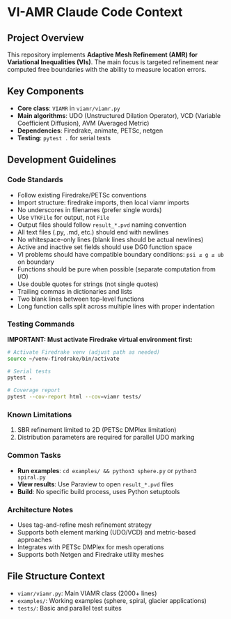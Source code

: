 # VI-AMR Claude Code Context

## Project Overview
This repository implements **Adaptive Mesh Refinement (AMR) for Variational Inequalities (VIs)**. The main focus is targeted refinement near computed free boundaries with the ability to measure location errors.

## Key Components
- **Core class**: `VIAMR` in `viamr/viamr.py`
- **Main algorithms**: UDO (Unstructured Dilation Operator), VCD (Variable Coefficient Diffusion), AVM (Averaged Metric)
- **Dependencies**: Firedrake, animate, PETSc, netgen
- **Testing**: `pytest .` for serial tests

## Development Guidelines

### Code Standards
- Follow existing Firedrake/PETSc conventions
- Import structure: firedrake imports, then local viamr imports
- No underscores in filenames (prefer single words)
- Use `VTKFile` for output, not `File`
- Output files should follow `result_*.pvd` naming convention
- All text files (.py, .md, etc.) should end with newlines
- No whitespace-only lines (blank lines should be actual newlines)
- Active and inactive set fields should use DG0 function space
- VI problems should have compatible boundary conditions: `psi ≤ g ≤ ub` on boundary
- Functions should be pure when possible (separate computation from I/O)
- Use double quotes for strings (not single quotes)
- Trailing commas in dictionaries and lists
- Two blank lines between top-level functions
- Long function calls split across multiple lines with proper indentation

### Testing Commands
**IMPORTANT: Must activate Firedrake virtual environment first:**
```bash
# Activate Firedrake venv (adjust path as needed)
source ~/venv-firedrake/bin/activate

# Serial tests
pytest .

# Coverage report
pytest --cov-report html --cov=viamr tests/
```

### Known Limitations
1. SBR refinement limited to 2D (PETSc DMPlex limitation)
2. Distribution parameters are required for parallel UDO marking

### Common Tasks
- **Run examples**: `cd examples/ && python3 sphere.py` or `python3 spiral.py`
- **View results**: Use Paraview to open `result_*.pvd` files
- **Build**: No specific build process, uses Python setuptools

### Architecture Notes
- Uses tag-and-refine mesh refinement strategy
- Supports both element marking (UDO/VCD) and metric-based approaches
- Integrates with PETSc DMPlex for mesh operations
- Supports both Netgen and Firedrake utility meshes

## File Structure Context
- `viamr/viamr.py`: Main VIAMR class (2000+ lines)
- `examples/`: Working examples (sphere, spiral, glacier applications)
- `tests/`: Basic and parallel test suites
